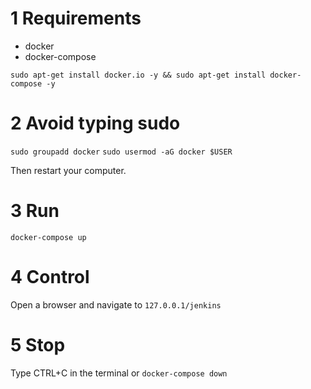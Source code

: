 1 Requirements
==============
- docker
- docker-compose

`sudo apt-get install docker.io -y && sudo apt-get install docker-compose -y`

2 Avoid typing sudo
==============
`sudo groupadd docker`
`sudo usermod -aG docker $USER`

Then restart your computer.

3 Run
==============
`docker-compose up`

4 Control
==============
Open a browser and navigate to `127.0.0.1/jenkins`

5 Stop
==============
Type CTRL+C in the terminal or 
`docker-compose down`
